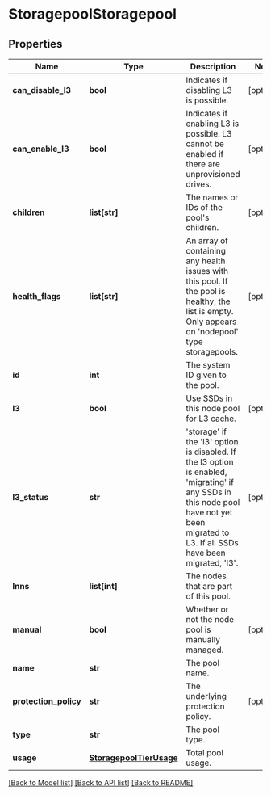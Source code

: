 # StoragepoolStoragepool

## Properties
Name | Type | Description | Notes
------------ | ------------- | ------------- | -------------
**can_disable_l3** | **bool** | Indicates if disabling L3 is possible. | [optional] 
**can_enable_l3** | **bool** | Indicates if enabling L3 is possible. L3 cannot be enabled if there are unprovisioned drives. | [optional] 
**children** | **list[str]** | The names or IDs of the pool&#39;s children. | [optional] 
**health_flags** | **list[str]** | An array of containing any health issues with this pool.  If the pool is healthy, the list is empty.  Only appears on &#39;nodepool&#39; type storagepools. | [optional] 
**id** | **int** | The system ID given to the pool. | 
**l3** | **bool** | Use SSDs in this node pool for L3 cache. | [optional] 
**l3_status** | **str** | &#39;storage&#39; if the &#39;l3&#39; option is disabled. If the l3 option is enabled, &#39;migrating&#39; if any SSDs in this node pool have not yet been migrated to L3. If all SSDs have been migrated, &#39;l3&#39;. | [optional] 
**lnns** | **list[int]** | The nodes that are part of this pool. | 
**manual** | **bool** | Whether or not the node pool is manually managed. | [optional] 
**name** | **str** | The pool name. | 
**protection_policy** | **str** | The underlying protection policy. | [optional] 
**type** | **str** | The pool type. | 
**usage** | [**StoragepoolTierUsage**](StoragepoolTierUsage.md) | Total pool usage. | 

[[Back to Model list]](../README.md#documentation-for-models) [[Back to API list]](../README.md#documentation-for-api-endpoints) [[Back to README]](../README.md)


